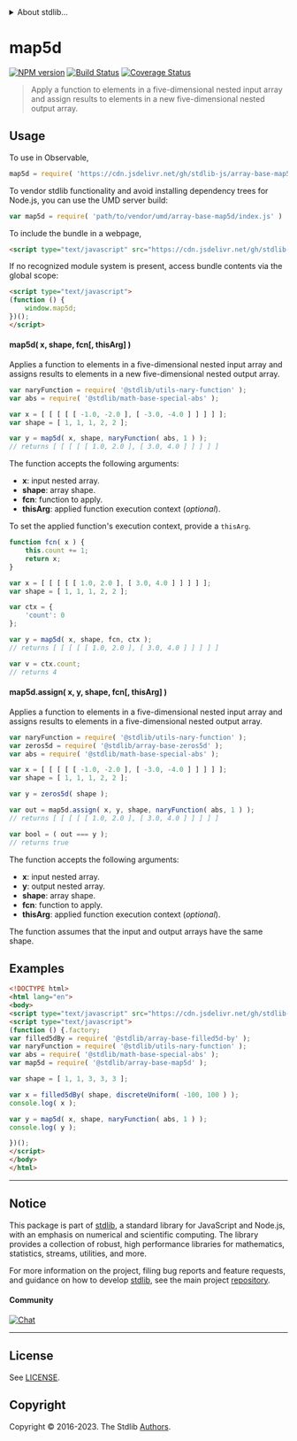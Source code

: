 <!--

@license Apache-2.0

Copyright (c) 2023 The Stdlib Authors.

Licensed under the Apache License, Version 2.0 (the "License");
you may not use this file except in compliance with the License.
You may obtain a copy of the License at

   http://www.apache.org/licenses/LICENSE-2.0

Unless required by applicable law or agreed to in writing, software
distributed under the License is distributed on an "AS IS" BASIS,
WITHOUT WARRANTIES OR CONDITIONS OF ANY KIND, either express or implied.
See the License for the specific language governing permissions and
limitations under the License.

-->


<details>
  <summary>
    About stdlib...
  </summary>
  <p>We believe in a future in which the web is a preferred environment for numerical computation. To help realize this future, we've built stdlib. stdlib is a standard library, with an emphasis on numerical and scientific computation, written in JavaScript (and C) for execution in browsers and in Node.js.</p>
  <p>The library is fully decomposable, being architected in such a way that you can swap out and mix and match APIs and functionality to cater to your exact preferences and use cases.</p>
  <p>When you use stdlib, you can be absolutely certain that you are using the most thorough, rigorous, well-written, studied, documented, tested, measured, and high-quality code out there.</p>
  <p>To join us in bringing numerical computing to the web, get started by checking us out on <a href="https://github.com/stdlib-js/stdlib">GitHub</a>, and please consider <a href="https://opencollective.com/stdlib">financially supporting stdlib</a>. We greatly appreciate your continued support!</p>
</details>

# map5d

[![NPM version][npm-image]][npm-url] [![Build Status][test-image]][test-url] [![Coverage Status][coverage-image]][coverage-url] <!-- [![dependencies][dependencies-image]][dependencies-url] -->

> Apply a function to elements in a five-dimensional nested input array and assign results to elements in a new five-dimensional nested output array.

<section class="intro">

</section>

<!-- /.intro -->



<section class="usage">

## Usage

To use in Observable,

```javascript
map5d = require( 'https://cdn.jsdelivr.net/gh/stdlib-js/array-base-map5d@umd/browser.js' )
```

To vendor stdlib functionality and avoid installing dependency trees for Node.js, you can use the UMD server build:

```javascript
var map5d = require( 'path/to/vendor/umd/array-base-map5d/index.js' )
```

To include the bundle in a webpage,

```html
<script type="text/javascript" src="https://cdn.jsdelivr.net/gh/stdlib-js/array-base-map5d@umd/browser.js"></script>
```

If no recognized module system is present, access bundle contents via the global scope:

```html
<script type="text/javascript">
(function () {
    window.map5d;
})();
</script>
```

#### map5d( x, shape, fcn\[, thisArg] )

Applies a function to elements in a five-dimensional nested input array and assigns results to elements in a new five-dimensional nested output array.

```javascript
var naryFunction = require( '@stdlib/utils-nary-function' );
var abs = require( '@stdlib/math-base-special-abs' );

var x = [ [ [ [ [ -1.0, -2.0 ], [ -3.0, -4.0 ] ] ] ] ];
var shape = [ 1, 1, 1, 2, 2 ];

var y = map5d( x, shape, naryFunction( abs, 1 ) );
// returns [ [ [ [ [ 1.0, 2.0 ], [ 3.0, 4.0 ] ] ] ] ]
```

The function accepts the following arguments:

-   **x**: input nested array.
-   **shape**: array shape.
-   **fcn**: function to apply.
-   **thisArg**: applied function execution context (_optional_).

To set the applied function's execution context, provide a `thisArg`.

<!-- eslint-disable no-invalid-this -->

```javascript
function fcn( x ) {
    this.count += 1;
    return x;
}

var x = [ [ [ [ [ 1.0, 2.0 ], [ 3.0, 4.0 ] ] ] ] ];
var shape = [ 1, 1, 1, 2, 2 ];

var ctx = {
    'count': 0
};

var y = map5d( x, shape, fcn, ctx );
// returns [ [ [ [ [ 1.0, 2.0 ], [ 3.0, 4.0 ] ] ] ] ]

var v = ctx.count;
// returns 4
```

#### map5d.assign( x, y, shape, fcn\[, thisArg] )

Applies a function to elements in a five-dimensional nested input array and assigns results to elements in a five-dimensional nested output array.

```javascript
var naryFunction = require( '@stdlib/utils-nary-function' );
var zeros5d = require( '@stdlib/array-base-zeros5d' );
var abs = require( '@stdlib/math-base-special-abs' );

var x = [ [ [ [ [ -1.0, -2.0 ], [ -3.0, -4.0 ] ] ] ] ];
var shape = [ 1, 1, 1, 2, 2 ];

var y = zeros5d( shape );

var out = map5d.assign( x, y, shape, naryFunction( abs, 1 ) );
// returns [ [ [ [ [ 1.0, 2.0 ], [ 3.0, 4.0 ] ] ] ] ]

var bool = ( out === y );
// returns true
```

The function accepts the following arguments:

-   **x**: input nested array.
-   **y**: output nested array.
-   **shape**: array shape.
-   **fcn**: function to apply.
-   **thisArg**: applied function execution context (_optional_).

The function assumes that the input and output arrays have the same shape.

</section>

<!-- /.usage -->

<section class="notes">

</section>

<!-- /.notes -->

<section class="examples">

## Examples

<!-- eslint no-undef: "error" -->

```html
<!DOCTYPE html>
<html lang="en">
<body>
<script type="text/javascript" src="https://cdn.jsdelivr.net/gh/stdlib-js/random-base-discrete-uniform@umd/browser.js"></script>
<script type="text/javascript">
(function () {.factory;
var filled5dBy = require( '@stdlib/array-base-filled5d-by' );
var naryFunction = require( '@stdlib/utils-nary-function' );
var abs = require( '@stdlib/math-base-special-abs' );
var map5d = require( '@stdlib/array-base-map5d' );

var shape = [ 1, 1, 3, 3, 3 ];

var x = filled5dBy( shape, discreteUniform( -100, 100 ) );
console.log( x );

var y = map5d( x, shape, naryFunction( abs, 1 ) );
console.log( y );

})();
</script>
</body>
</html>
```

</section>

<!-- /.examples -->

<!-- Section for related `stdlib` packages. Do not manually edit this section, as it is automatically populated. -->

<section class="related">

</section>

<!-- /.related -->

<!-- Section for all links. Make sure to keep an empty line after the `section` element and another before the `/section` close. -->


<section class="main-repo" >

* * *

## Notice

This package is part of [stdlib][stdlib], a standard library for JavaScript and Node.js, with an emphasis on numerical and scientific computing. The library provides a collection of robust, high performance libraries for mathematics, statistics, streams, utilities, and more.

For more information on the project, filing bug reports and feature requests, and guidance on how to develop [stdlib][stdlib], see the main project [repository][stdlib].

#### Community

[![Chat][chat-image]][chat-url]

---

## License

See [LICENSE][stdlib-license].


## Copyright

Copyright &copy; 2016-2023. The Stdlib [Authors][stdlib-authors].

</section>

<!-- /.stdlib -->

<!-- Section for all links. Make sure to keep an empty line after the `section` element and another before the `/section` close. -->

<section class="links">

[npm-image]: http://img.shields.io/npm/v/@stdlib/array-base-map5d.svg
[npm-url]: https://npmjs.org/package/@stdlib/array-base-map5d

[test-image]: https://github.com/stdlib-js/array-base-map5d/actions/workflows/test.yml/badge.svg?branch=v0.1.0
[test-url]: https://github.com/stdlib-js/array-base-map5d/actions/workflows/test.yml?query=branch:v0.1.0

[coverage-image]: https://img.shields.io/codecov/c/github/stdlib-js/array-base-map5d/main.svg
[coverage-url]: https://codecov.io/github/stdlib-js/array-base-map5d?branch=main

<!--

[dependencies-image]: https://img.shields.io/david/stdlib-js/array-base-map5d.svg
[dependencies-url]: https://david-dm.org/stdlib-js/array-base-map5d/main

-->

[chat-image]: https://img.shields.io/gitter/room/stdlib-js/stdlib.svg
[chat-url]: https://app.gitter.im/#/room/#stdlib-js_stdlib:gitter.im

[stdlib]: https://github.com/stdlib-js/stdlib

[stdlib-authors]: https://github.com/stdlib-js/stdlib/graphs/contributors

[umd]: https://github.com/umdjs/umd
[es-module]: https://developer.mozilla.org/en-US/docs/Web/JavaScript/Guide/Modules

[deno-url]: https://github.com/stdlib-js/array-base-map5d/tree/deno
[umd-url]: https://github.com/stdlib-js/array-base-map5d/tree/umd
[esm-url]: https://github.com/stdlib-js/array-base-map5d/tree/esm
[branches-url]: https://github.com/stdlib-js/array-base-map5d/blob/main/branches.md

[stdlib-license]: https://raw.githubusercontent.com/stdlib-js/array-base-map5d/main/LICENSE

</section>

<!-- /.links -->
